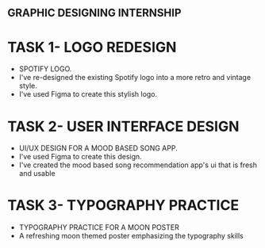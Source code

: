 ## GRAPHIC DESIGNING INTERNSHIP
  # TASK 1- LOGO REDESIGN
  - SPOTIFY LOGO.
  - I've re-designed the existing Spotify logo into a more retro and vintage style.
  - I've used Figma to create this stylish logo.
  
  # TASK 2- USER INTERFACE DESIGN
  - UI/UX DESIGN FOR A MOOD BASED SONG APP.
  - I've used Figma to create this design.
  - I've created the mood based song recommendation app's ui that is fresh and usable
  
  # TASK 3- TYPOGRAPHY PRACTICE
  - TYPOGRAPHY PRACTICE FOR A MOON POSTER
  - A refreshing moon themed poster emphasizing the typography skills
